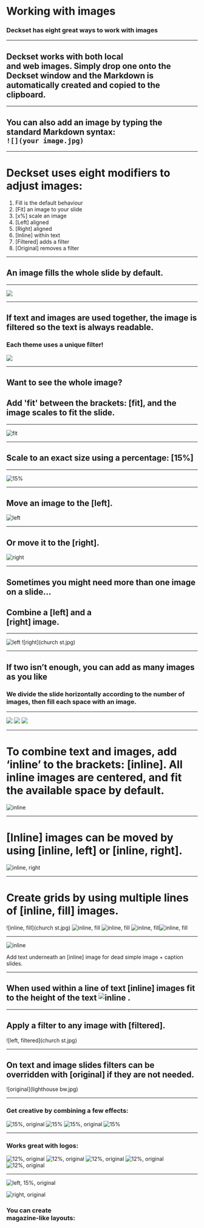 # Working with images
### Deckset has eight great ways to work with images

---

## Deckset works with both local <br/>and web images. Simply drop one onto the Deckset window and the Markdown is automatically created and copied to the clipboard.

---

## You can also add an image by typing the standard Markdown syntax: <br/>`![](your image.jpg)`

---

# Deckset uses eight modifiers to adjust images:

1. Fill is the default behaviour
1. [Fit] an image to your slide
1. [x%] scale an image
1. [Left] aligned
1. [Right] aligned
1. [Inline] within text
1. [Filtered] adds a filter
1. [Original] removes a filter

---

## An image fills the whole slide by default.

---

![](lighthouse.jpg)

---

## If text and images are used together, the image is filtered so the text is always readable.

### Each theme uses a unique filter!

![](lighthouse.jpg)


---

## Want to see the whole image?

## Add 'fit' between the brackets: [fit], and the image scales to fit the slide.


---

![fit](lighthouse.jpg)

---

## Scale to an exact size using a percentage: [15%]

---

![15%](lighthouse.jpg)

---

## Move an image to the [left].

![left](wall.jpg)

---

## Or move it to the [right].

![right](wall.jpg)

---

## Sometimes you might need more than one image on a slide…

## Combine a [left] and a <br/>[right] image.

---

![left](boats.jpg)
![right](church st.jpg)

---

## If two isn’t enough, you can add as many images as you like

### We divide the slide horizontally according to the number of images, then fill each space with an image.


---

![](houses.jpg)
![](cricket.jpg)
![](rocks.jpg)

---

# To combine text and images, add ‘inline’ to the brackets: [inline]. All inline images are centered, and fit the available space by default.

![inline](rocks.jpg)

---

# [Inline] images can be moved by using [inline, left] or [inline, right].

![inline, right](rocks.jpg)

---

# Create grids by using multiple lines of [inline, fill] images.

![inline, fill](church st.jpg) ![inline, fill](cricket.jpg) ![inline, fill](rocks.jpg)
![inline, fill](boats.jpg)![inline, fill](wall.jpg)

---

![inline](rocks.jpg)

Add text underneath an [inline] image for dead simple image + caption slides.

---

## When used within a line of text [inline] images fit to the height of the text ![inline](rocks.jpg) .

---

## Apply a filter to any image with [filtered].

![left, filtered](church st.jpg)

---

## On text and image slides filters can be overridden with [original] if they are not needed.

![original](lighthouse bw.jpg)

---

### Get creative by combining a few effects:

![15%, original](mosque.jpg)
![15%](mosque.jpg)
![15%, original](wall.jpg)
![15%](wall.jpg)

---

### Works great with logos:

![12%, original](icon.png)
![12%, original](icon.png)
![12%, original](icon.png)
![12%, original](icon.png)
![12%, original](icon.png)

---


![left, 15%, original](cricket.jpg)

![right, original](rocks.jpg)

### You can create <br/>magazine-like layouts:



